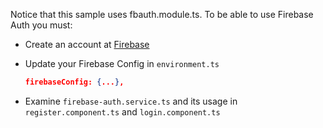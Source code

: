Notice that this sample uses fbauth.module.ts. To be able to use Firebase Auth you must:

- Create an account at [Firebase](https://firebase.google.com/)
- Update your Firebase Config in `environment.ts`

   ```json
   firebaseConfig: {...},
   ```

- Examine `firebase-auth.service.ts` and its usage in `register.component.ts` and `login.component.ts`